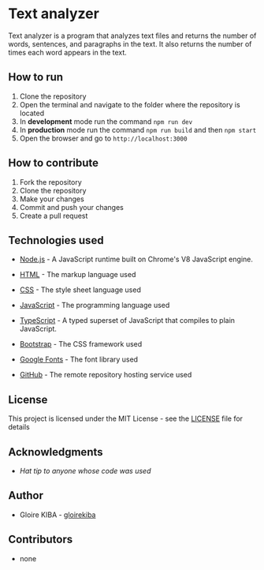 # Text analyzer

Text analyzer is a program that analyzes text files and returns the number of words, sentences, and paragraphs in the text. It also returns the number of times each word appears in the text.

## How to run 

1. Clone the repository
2. Open the terminal and navigate to the folder where the repository is located
3. In **development** mode run the command `npm run dev`
4. In **production** mode run the command `npm run build` and then `npm start`
5. Open the browser and go to `http://localhost:3000`
## How to contribute

1. Fork the repository
2. Clone the repository
3. Make your changes
4. Commit and push your changes
5. Create a pull request


## Technologies used
- [Node.js](https://nodejs.org/en/) - A JavaScript runtime built on Chrome's V8 JavaScript engine.
- [HTML](https://developer.mozilla.org/en-US/docs/Web/HTML) - The markup language used
- [CSS](https://developer.mozilla.org/en-US/docs/Web/CSS) - The style sheet language used
- [JavaScript](https://developer.mozilla.org/en-US/docs/Web/JavaScript) - The programming language used

- [TypeScript](https://www.typescriptlang.org/) - A typed superset of JavaScript that compiles to plain JavaScript.


- [Bootstrap](https://getbootstrap.com/) - The CSS framework used

- [Google Fonts](https://fonts.google.com/) - The font library used

- [GitHub](https://github.com/) - The remote repository hosting service used



## License

This project is licensed under the MIT License - see the [LICENSE](LICENSE) file for details

## Acknowledgments

- *Hat tip to anyone whose code was used*

## Author

* Gloire KIBA - [gloirekiba](https://github.com/gloirekiba)

## Contributors

* none


